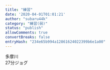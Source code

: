 ```yaml
---
title: "練習"
date: '2020-04-01T01:01:21'
author: "subaru44k"
category: "練習(弱)"
status: "publish"
allowComments: true
convertBreaks: false
entryHash: "234e65b994a12861624022399b6e1a00"
---
```

多摩川<br>
27分ジョグ
